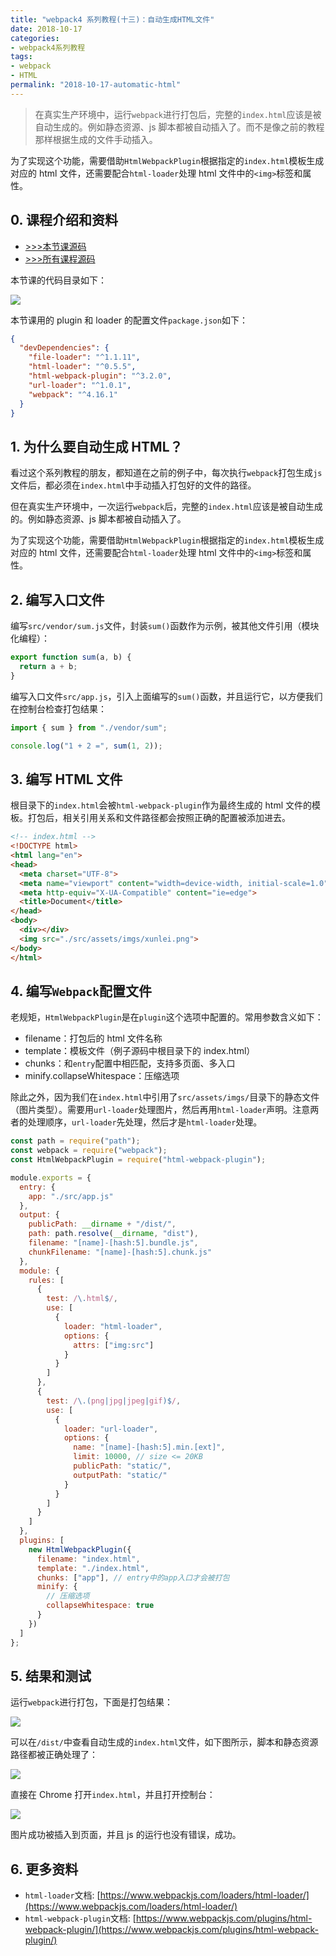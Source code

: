 ```yaml
---
title: "webpack4 系列教程(十三)：自动生成HTML文件"
date: 2018-10-17
categories:
- webpack4系列教程
tags:
- webpack
- HTML
permalink: "2018-10-17-automatic-html"
---
```


> 在真实生产环境中，运行`webpack`进行打包后，完整的`index.html`应该是被自动生成的。例如静态资源、js 脚本都被自动插入了。而不是像之前的教程那样根据生成的文件手动插入。

为了实现这个功能，需要借助`HtmlWebpackPlugin`根据指定的`index.html`模板生成对应的 html 文件，还需要配合`html-loader`处理 html 文件中的`<img>`标签和属性。

<!-- more -->

## 0. 课程介绍和资料

- [>>>本节课源码](https://github.com/dongyuanxin/webpack-demos/tree/master/demo13)
- [>>>所有课程源码](https://github.com/dongyuanxin/webpack-demos)

本节课的代码目录如下：

![](/images/webpack/webpack4系列教程/30.png)

本节课用的 plugin 和 loader 的配置文件`package.json`如下：

```json
{
  "devDependencies": {
    "file-loader": "^1.1.11",
    "html-loader": "^0.5.5",
    "html-webpack-plugin": "^3.2.0",
    "url-loader": "^1.0.1",
    "webpack": "^4.16.1"
  }
}
```

## 1. 为什么要自动生成 HTML？

看过这个系列教程的朋友，都知道在之前的例子中，每次执行`webpack`打包生成`js`文件后，都必须在`index.html`中手动插入打包好的文件的路径。

但在真实生产环境中，一次运行`webpack`后，完整的`index.html`应该是被自动生成的。例如静态资源、js 脚本都被自动插入了。

为了实现这个功能，需要借助`HtmlWebpackPlugin`根据指定的`index.html`模板生成对应的 html 文件，还需要配合`html-loader`处理 html 文件中的`<img>`标签和属性。

## 2. 编写入口文件

编写`src/vendor/sum.js`文件，封装`sum()`函数作为示例，被其他文件引用（模块化编程）：

```javascript
export function sum(a, b) {
  return a + b;
}
```

编写入口文件`src/app.js`，引入上面编写的`sum()`函数，并且运行它，以方便我们在控制台检查打包结果：

```javascript
import { sum } from "./vendor/sum";

console.log("1 + 2 =", sum(1, 2));
```

## 3. 编写 HTML 文件

根目录下的`index.html`会被`html-webpack-plugin`作为最终生成的 html 文件的模板。打包后，相关引用关系和文件路径都会按照正确的配置被添加进去。

```html
<!-- index.html -->
<!DOCTYPE html>
<html lang="en">
<head>
  <meta charset="UTF-8">
  <meta name="viewport" content="width=device-width, initial-scale=1.0">
  <meta http-equiv="X-UA-Compatible" content="ie=edge">
  <title>Document</title>
</head>
<body>
  <div></div>
  <img src="./src/assets/imgs/xunlei.png">
</body>
</html>
```

## 4. 编写`Webpack`配置文件

老规矩，`HtmlWebpackPlugin`是在`plugin`这个选项中配置的。常用参数含义如下：

- filename：打包后的 html 文件名称
- template：模板文件（例子源码中根目录下的 index.html）
- chunks：和`entry`配置中相匹配，支持多页面、多入口
- minify.collapseWhitespace：压缩选项

除此之外，因为我们在`index.html`中引用了`src/assets/imgs/`目录下的静态文件（图片类型）。需要用`url-loader`处理图片，然后再用`html-loader`声明。注意两者的处理顺序，`url-loader`先处理，然后才是`html-loader`处理。

```javascript
const path = require("path");
const webpack = require("webpack");
const HtmlWebpackPlugin = require("html-webpack-plugin");

module.exports = {
  entry: {
    app: "./src/app.js"
  },
  output: {
    publicPath: __dirname + "/dist/",
    path: path.resolve(__dirname, "dist"),
    filename: "[name]-[hash:5].bundle.js",
    chunkFilename: "[name]-[hash:5].chunk.js"
  },
  module: {
    rules: [
      {
        test: /\.html$/,
        use: [
          {
            loader: "html-loader",
            options: {
              attrs: ["img:src"]
            }
          }
        ]
      },
      {
        test: /\.(png|jpg|jpeg|gif)$/,
        use: [
          {
            loader: "url-loader",
            options: {
              name: "[name]-[hash:5].min.[ext]",
              limit: 10000, // size <= 20KB
              publicPath: "static/",
              outputPath: "static/"
            }
          }
        ]
      }
    ]
  },
  plugins: [
    new HtmlWebpackPlugin({
      filename: "index.html",
      template: "./index.html",
      chunks: ["app"], // entry中的app入口才会被打包
      minify: {
        // 压缩选项
        collapseWhitespace: true
      }
    })
  ]
};
```

## 5. 结果和测试

运行`webpack`进行打包，下面是打包结果：

![](/images/webpack/webpack4系列教程/33.png)

可以在`/dist/`中查看自动生成的`index.html`文件，如下图所示，脚本和静态资源路径都被正确处理了：

![](/images/webpack/webpack4系列教程/31.png)

直接在 Chrome 打开`index.html`，并且打开控制台：

![](/images/webpack/webpack4系列教程/32.png)

图片成功被插入到页面，并且 js 的运行也没有错误，成功。

## 6. 更多资料

- `html-loader`文档: [https://www.webpackjs.com/loaders/html-loader/](https://www.webpackjs.com/loaders/html-loader/)
- `html-webpack-plugin`文档: [https://www.webpackjs.com/plugins/html-webpack-plugin/](https://www.webpackjs.com/plugins/html-webpack-plugin/)
